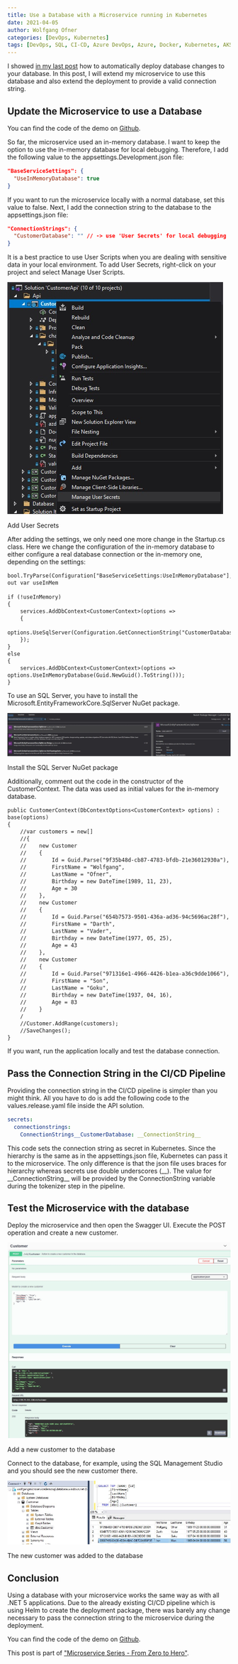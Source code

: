 ```yaml
---
title: Use a Database with a Microservice running in Kubernetes
date: 2021-04-05
author: Wolfgang Ofner
categories: [DevOps, Kubernetes]
tags: [DevOps, SQL, CI-CD, Azure DevOps, Azure, Docker, Kubernetes, AKS]
---
```


I showed [in my last post](/deploy-dacpac-linux-azure-devops) how to automatically deploy database changes to your database. In this post, I will extend my microservice to use this database and also extend the deployment to provide a valid connection string.

## Update the Microservice to use a Database

You can find the code of the demo on <a href="https://github.com/WolfgangOfner/MicroserviceDemo" target="_blank" rel="noopener noreferrer">Github</a>.

So far, the microservice used an in-memory database. I want to keep the option to use the in-memory database for local debugging. Therefore, I add the following value to the appsettings.Development.json file:

```json
"BaseServiceSettings": {
  "UseInMemoryDatabase": true
}
```

If you want to run the microservice locally with a normal database, set this value to false. Next, I add the connection string to the database to the appsettings.json file:

```json
"ConnectionStrings": {
  "CustomerDatabase": "" // -> use 'User Secrets' for local debugging
}  
```

It is a best practice to use User Scripts when you are dealing with sensitive data in your local environment. To add User Secrets, right-click on your project and select Manage User Scripts.

<div class="col-12 col-sm-10 aligncenter">
  <a href="/assets/img/posts/2021/04/Add-User-Secrets.jpg"><img loading="lazy" src="/assets/img/posts/2021/04/Add-User-Secrets.jpg" alt="Add User Secrets" /></a>
  
  <p>
   Add User Secrets
  </p>
</div>

After adding the settings, we only need one more change in the Startup.cs class. Here we change the configuration of the in-memory database to either configure a real database connection or the in-memory one, depending on the settings:

```CSharp
bool.TryParse(Configuration["BaseServiceSettings:UseInMemoryDatabase"], out var useInMem

if (!useInMemory)
{
    services.AddDbContext<CustomerContext>(options =>
    {
        options.UseSqlServer(Configuration.GetConnectionString("CustomerDatabase"));
    });
}
else
{
    services.AddDbContext<CustomerContext>(options => options.UseInMemoryDatabase(Guid.NewGuid().ToString()));
}
```

To use an SQL Server, you have to install the Microsoft.EntityFrameworkCore.SqlServer NuGet package. 

<div class="col-12 col-sm-10 aligncenter">
  <a href="/assets/img/posts/2021/04/Install-the-SQL-Server-NuGet-package.jpg"><img loading="lazy" src="/assets/img/posts/2021/04/Install-the-SQL-Server-NuGet-package.jpg" alt="Install the SQL Server NuGet package" /></a>
  
  <p>
   Install the SQL Server NuGet package
  </p>
</div>

Additionally, comment out the code in the constructor of the CustomerContext. The data was used as initial values for the in-memory database.

```CSharp
public CustomerContext(DbContextOptions<CustomerContext> options) : base(options)
{
    //var customers = new[]
    //{
    //    new Customer
    //    {
    //        Id = Guid.Parse("9f35b48d-cb87-4783-bfdb-21e36012930a"),
    //        FirstName = "Wolfgang",
    //        LastName = "Ofner",
    //        Birthday = new DateTime(1989, 11, 23),
    //        Age = 30
    //    },
    //    new Customer
    //    {
    //        Id = Guid.Parse("654b7573-9501-436a-ad36-94c5696ac28f"),
    //        FirstName = "Darth",
    //        LastName = "Vader",
    //        Birthday = new DateTime(1977, 05, 25),
    //        Age = 43
    //    },
    //    new Customer
    //    {
    //        Id = Guid.Parse("971316e1-4966-4426-b1ea-a36c9dde1066"),
    //        FirstName = "Son",
    //        LastName = "Goku",
    //        Birthday = new DateTime(1937, 04, 16),
    //        Age = 83
    //    }
    /
    //Customer.AddRange(customers);
    //SaveChanges();
}
```

If you want, run the application locally and test the database connection.

## Pass the Connection String in the CI/CD Pipeline

Providing the connection string in the CI/CD pipeline is simpler than you might think. All you have to do is add the following code to the values.release.yaml file inside the API solution. 

```yaml
secrets:
  connectionstrings:
    ConnectionStrings__CustomerDatabase: __ConnectionString__
```

This code sets the connection string as secret in Kubernetes. Since the hierarchy is the same as in the appsettings.json file, Kubernetes can pass it to the microservice. The only difference is that the json file uses braces for hierarchy whereas secrets use double underscores (\_\_). The value for \_\_ConnectionString\_\_ will be provided by the ConnectionString variable during the tokenizer step in the pipeline.

## Test the Microservice with the database

Deploy the microservice and then open the Swagger UI. Execute the POST operation and create a new customer.

<div class="col-12 col-sm-10 aligncenter">
  <a href="/assets/img/posts/2021/04/Add-a-new-customer-to-the-database.jpg"><img loading="lazy" src="/assets/img/posts/2021/04/Add-a-new-customer-to-the-database.jpg" alt="Add a new customer to the database" /></a>
  
  <p>
   Add a new customer to the database
  </p>
</div>

Connect to the database, for example, using the SQL Management Studio and you should see the new customer there.

<div class="col-12 col-sm-10 aligncenter">
  <a href="/assets/img/posts/2021/04/The-new-customer-was-added-to-the-database.jpg"><img loading="lazy" src="/assets/img/posts/2021/04/The-new-customer-was-added-to-the-database.jpg" alt="The new customer was added to the database" /></a>
  
  <p>
   The new customer was added to the database
  </p>
</div>

## Conclusion

Using a database with your microservice works the same way as with all .NET 5 applications. Due to the already existing CI/CD pipeline which is using Helm to create the deployment package, there was barely any change necessary to pass the connection string to the microservice during the deployment.

You can find the code of the demo on <a href="https://github.com/WolfgangOfner/MicroserviceDemo" target="_blank" rel="noopener noreferrer">Github</a>.

This post is part of ["Microservice Series - From Zero to Hero"](/microservice-series-from-zero-to-hero).